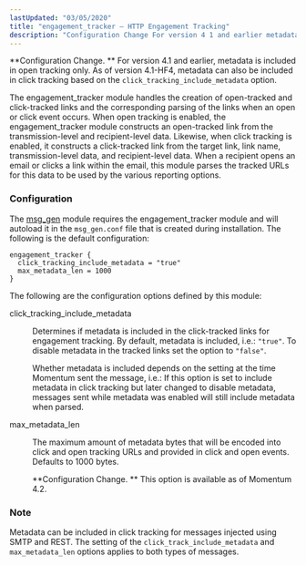 ```yaml
---
lastUpdated: "03/05/2020"
title: "engagement_tracker – HTTP Engagement Tracking"
description: "Configuration Change For version 4 1 and earlier metadata is included in open tracking only As of version 4 1 HF 4 metadata can also be included in click tracking based on the click tracking include metadata option The engagement tracker module handles the creation of open tracked and click..."
---
```


**Configuration Change. ** For version 4.1 and earlier, metadata is included in open tracking only. As of version 4.1-HF4, metadata can also be included in click tracking based on the `click_tracking_include_metadata` option.

The engagement_tracker module handles the creation of open-tracked and click-tracked links and the corresponding parsing of the links when an open or click event occurs. When open tracking is enabled, the engagement_tracker module constructs an open-tracked link from the transmission-level and recipient-level data. Likewise, when click tracking is enabled, it constructs a click-tracked link from the target link, link name, transmission-level data, and recipient-level data. When a recipient opens an email or clicks a link within the email, this module parses the tracked URLs for this data to be used by the various reporting options.

### <a name="modules.engage_tracker.configuration"></a> Configuration

The [msg_gen](/momentum/4/modules/msg-gen) module requires the engagement_tracker module and will autoload it in the `msg_gen.conf` file that is created during installation. The following is the default configuration:

<a name="modules.engage_tracker.configuration.example"></a> 


```
engagement_tracker {
  click_tracking_include_metadata = "true"
  max_metadata_len = 1000
}
```

The following are the configuration options defined by this module:

<dl class="variablelist">

<dt>click_tracking_include_metadata</dt>

<dd>

Determines if metadata is included in the click-tracked links for engagement tracking. By default, metadata is included, i.e.: `"true"`. To disable metadata in the tracked links set the option to `"false"`.

Whether metadata is included depends on the setting at the time Momentum sent the message, i.e.: If this option is set to include metadata in click tracking but later changed to disable metadata, messages sent while metadata was enabled will still include metadata when parsed.

</dd>

<dt>max_metadata_len</dt>

<dd>

The maximum amount of metadata bytes that will be encoded into click and open tracking URLs and provided in click and open events. Defaults to 1000 bytes.

**Configuration Change. ** This option is available as of Momentum 4.2.

</dd>

</dl>

### Note

Metadata can be included in click tracking for messages injected using SMTP and REST. The setting of the `click_track_include_metadata` and `max_metadata_len` options applies to both types of messages.